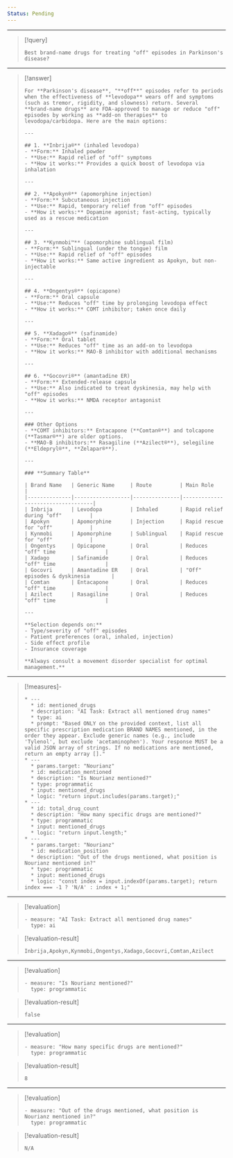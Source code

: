```yaml
---
Status: Pending
---
```


***

> [!query]
> ```query-text
> Best brand-name drugs for treating "off" episodes in Parkinson's disease?
> ```

***

> [!answer]
> ```answer-text
> For **Parkinson's disease**, "**off**" episodes refer to periods when the effectiveness of **levodopa** wears off and symptoms (such as tremor, rigidity, and slowness) return. Several **brand-name drugs** are FDA-approved to manage or reduce "off" episodes by working as **add-on therapies** to levodopa/carbidopa. Here are the main options:
> 
> ---
> 
> ## 1. **Inbrija®** (inhaled levodopa)
> - **Form:** Inhaled powder
> - **Use:** Rapid relief of "off" symptoms
> - **How it works:** Provides a quick boost of levodopa via inhalation
> 
> ---
> 
> ## 2. **Apokyn®** (apomorphine injection)
> - **Form:** Subcutaneous injection
> - **Use:** Rapid, temporary relief from "off" episodes
> - **How it works:** Dopamine agonist; fast-acting, typically used as a rescue medication
> 
> ---
> 
> ## 3. **Kynmobi™** (apomorphine sublingual film)
> - **Form:** Sublingual (under the tongue) film
> - **Use:** Rapid relief of "off" episodes
> - **How it works:** Same active ingredient as Apokyn, but non-injectable
> 
> ---
> 
> ## 4. **Ongentys®** (opicapone)
> - **Form:** Oral capsule
> - **Use:** Reduces "off" time by prolonging levodopa effect
> - **How it works:** COMT inhibitor; taken once daily
> 
> ---
> 
> ## 5. **Xadago®** (safinamide)
> - **Form:** Oral tablet
> - **Use:** Reduces "off" time as an add-on to levodopa
> - **How it works:** MAO-B inhibitor with additional mechanisms
> 
> ---
> 
> ## 6. **Gocovri®** (amantadine ER)
> - **Form:** Extended-release capsule
> - **Use:** Also indicated to treat dyskinesia, may help with "off" episodes
> - **How it works:** NMDA receptor antagonist
> 
> ---
> 
> ### Other Options
> - **COMT inhibitors:** Entacapone (**Comtan®**) and tolcapone (**Tasmar®**) are older options.
> - **MAO-B inhibitors:** Rasagiline (**Azilect®**), selegiline (**Eldepryl®**, **Zelapar®**).
> 
> ---
> 
> ### **Summary Table**
> 
> | Brand Name   | Generic Name     | Route         | Main Role                         |
> |--------------|------------------|---------------|-----------------------------------|
> | Inbrija      | Levodopa         | Inhaled       | Rapid relief during "off"         |
> | Apokyn       | Apomorphine      | Injection     | Rapid rescue for "off"            |
> | Kynmobi      | Apomorphine      | Sublingual    | Rapid rescue for "off"            |
> | Ongentys     | Opicapone        | Oral          | Reduces "off" time                |
> | Xadago       | Safinamide       | Oral          | Reduces "off" time                |
> | Gocovri      | Amantadine ER    | Oral          | "Off" episodes & dyskinesia       |
> | Comtan       | Entacapone       | Oral          | Reduces "off" time                |
> | Azilect      | Rasagiline       | Oral          | Reduces "off" time                |
> 
> ---
> 
> **Selection depends on:**  
> - Type/severity of "off" episodes  
> - Patient preferences (oral, inhaled, injection)  
> - Side effect profile  
> - Insurance coverage
> 
> **Always consult a movement disorder specialist for optimal management.**
> ```

***

> [!measures]-
> ```measures-md
> * ---
>   * id: mentioned_drugs
>   * description: "AI Task: Extract all mentioned drug names"
>   * type: ai
>   * prompt: "Based ONLY on the provided context, list all specific prescription medication BRAND NAMES mentioned, in the order they appear. Exclude generic names (e.g., include 'Tylenol', but exclude 'acetaminophen'). Your response MUST be a valid JSON array of strings. If no medications are mentioned, return an empty array []."
> * ---
>   * params.target: "Nourianz"
>   * id: medication_mentioned
>   * description: "Is Nourianz mentioned?"
>   * type: programmatic
>   * input: mentioned_drugs
>   * logic: "return input.includes(params.target);"
> * ---
>   * id: total_drug_count
>   * description: "How many specific drugs are mentioned?"
>   * type: programmatic
>   * input: mentioned_drugs
>   * logic: "return input.length;"
> * ---
>   * params.target: "Nourianz"
>   * id: medication_position
>   * description: "Out of the drugs mentioned, what position is Nourianz mentioned in?"
>   * type: programmatic
>   * input: mentioned_drugs
>   * logic: "const index = input.indexOf(params.target); return index === -1 ? 'N/A' : index + 1;"
> ```

***

> [!evaluation]
> ```evaluation-yaml
> - measure: "AI Task: Extract all mentioned drug names"
>   type: ai
> ```

> [!evaluation-result]
> ```evaluation-result-text
> Inbrija,Apokyn,Kynmobi,Ongentys,Xadago,Gocovri,Comtan,Azilect
> ```

***

> [!evaluation]
> ```evaluation-yaml
> - measure: "Is Nourianz mentioned?"
>   type: programmatic
> ```

> [!evaluation-result]
> ```evaluation-result-text
> false
> ```

***

> [!evaluation]
> ```evaluation-yaml
> - measure: "How many specific drugs are mentioned?"
>   type: programmatic
> ```

> [!evaluation-result]
> ```evaluation-result-text
> 8
> ```

***

> [!evaluation]
> ```evaluation-yaml
> - measure: "Out of the drugs mentioned, what position is Nourianz mentioned in?"
>   type: programmatic
> ```

> [!evaluation-result]
> ```evaluation-result-text
> N/A
> ```